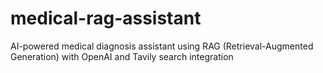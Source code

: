 # medical-rag-assistant
AI-powered medical diagnosis assistant using RAG (Retrieval-Augmented Generation) with OpenAI and Tavily search integration
